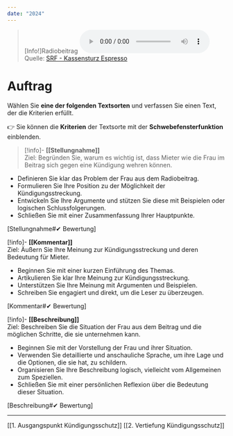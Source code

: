 ```yaml
---
date: "2024"
---
```

>[Info!]Radiobeitrag
><audio controls>
  <source src="https://download-media.srf.ch/world/audio/Espresso-radio/2020/01/Espresso_30-01-2020-814.mp3"></audio>
>Quelle: [SRF - Kassensturz Espresso](https://www.srf.ch/sendungen/kassensturz-espresso/rechtsfragen/mietrecht/erstreckung-kuendigungsfrist-kann-ich-mich-gegen-die-wohnungskuendigung-wehren)

# Auftrag
Wählen Sie **eine der folgenden Textsorten** und verfassen Sie einen Text, der die Kriterien erfüllt.

👉 Sie können die **Kriterien** der Textsorte mit der **Schwebefensterfunktion** einblenden.

>[!info]- **[[Stellungnahme]]**  
Ziel: Begründen Sie, warum es wichtig ist, dass Mieter wie die Frau im Beitrag sich gegen eine Kündigung wehren können.
- Definieren Sie klar das Problem der Frau aus dem Radiobeitrag.
- Formulieren Sie Ihre Position zu der Möglichkeit der Kündigungsstreckung.
- Entwickeln Sie Ihre Argumente und stützen Sie diese mit Beispielen oder logischen Schlussfolgerungen.
- Schließen Sie mit einer Zusammenfassung Ihrer Hauptpunkte.

[Stellungnahme#✔ Bewertung]

[!info]- **[[Kommentar]]**  
Ziel: Äußern Sie Ihre Meinung zur Kündigungsstreckung und deren Bedeutung für Mieter.
- Beginnen Sie mit einer kurzen Einführung des Themas.
- Artikulieren Sie klar Ihre Meinung zur Kündigungsstreckung.
- Unterstützen Sie Ihre Meinung mit Argumenten und Beispielen.
- Schreiben Sie engagiert und direkt, um die Leser zu überzeugen.

[Kommentar#✔ Bewertung]

[!info]- **[[Beschreibung]]**  
Ziel: Beschreiben Sie die Situation der Frau aus dem Beitrag und die möglichen Schritte, die sie unternehmen kann.
- Beginnen Sie mit der Vorstellung der Frau und ihrer Situation.
- Verwenden Sie detaillierte und anschauliche Sprache, um ihre Lage und die Optionen, die sie hat, zu schildern.
- Organisieren Sie Ihre Beschreibung logisch, vielleicht vom Allgemeinen zum Speziellen.
- Schließen Sie mit einer persönlichen Reflexion über die Bedeutung dieser Situation.

[Beschreibung#✔ Bewertung]



---
[[1. Ausgangspunkt Kündigungsschutz]]
[[2. Vertiefung Kündigungsschutz]]
